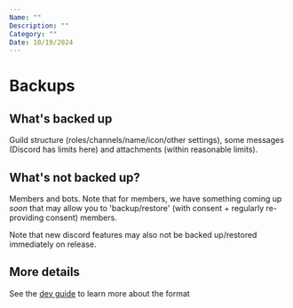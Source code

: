 ```yaml
---
Name: ""
Description: ""
Category: ""
Date: 10/19/2024
---
```


# Backups

## What's backed up

Guild structure (roles/channels/name/icon/other settings), some messages (Discord has limits here) and attachments (within reasonable limits). 

## What's not backed up?

Members and bots. Note that for members, we have something coming up *soon* that may allow you to 'backup/restore' (with consent + regularly re-providing consent) members.

Note that new discord features may also not be backed up/restored immediately on release.

## More details

See the [dev guide](../../dev/go_jobs/backups.md) to learn more about the format